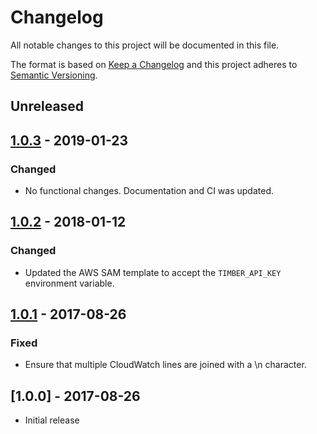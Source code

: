 # Changelog

All notable changes to this project will be documented in this file.

The format is based on [Keep a Changelog](http://keepachangelog.com/en/1.0.0/)
and this project adheres to [Semantic Versioning](http://semver.org/spec/v2.0.0.html).

## Unreleased

## [1.0.3] - 2019-01-23

### Changed

  - No functional changes. Documentation and CI was updated.

## [1.0.2] - 2018-01-12

### Changed

  - Updated the AWS SAM template to accept the `TIMBER_API_KEY` environment variable.

## [1.0.1] - 2017-08-26

### Fixed

  - Ensure that multiple CloudWatch lines are joined with a \n character.

## [1.0.0] - 2017-08-26

- Initial release


[Unreleased]: https://github.com/timberio/timber-cloudwatch-logs-lambda-function/compare/v1.0.3...HEAD
[1.0.3]: https://github.com/timberio/odin/compare/v1.0.2...v1.0.3
[1.0.2]: https://github.com/timberio/odin/compare/v1.0.1...v1.0.2
[1.0.1]: https://github.com/timberio/odin/compare/v1.0.0...v1.0.1
